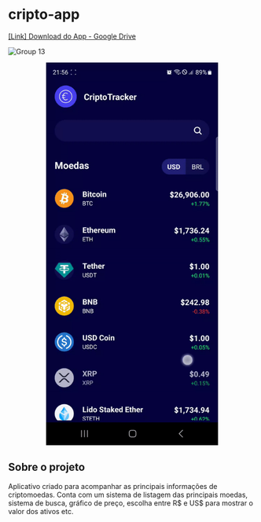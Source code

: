# cripto-app

<a href="https://drive.google.com/file/d/11xwBoJBtP_UjWdMeGK330aQqY4WhFPy0/view?usp=sharing">[Link] Download do App - Google Drive</a>

![Group 13](https://github.com/br-gabriel/cripto-app/assets/53658830/19309fb8-aff6-4347-aa23-1e5bbfc14249)

<p align="center">
  <img src="./assets/ezgif.gif" width="350px"/>
</p>


## Sobre o projeto
Aplicativo criado para acompanhar as principais informações de criptomoedas. Conta com um sistema de listagem das principais moedas, sistema de busca, gráfico de preço, escolha entre R$ e US$ para mostrar o valor dos ativos etc.
